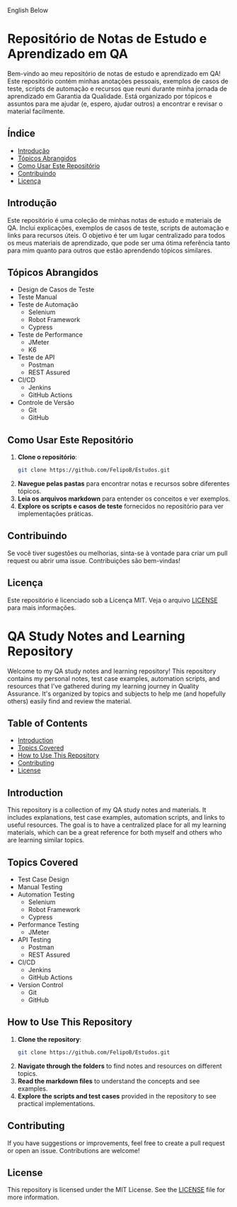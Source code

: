 English Below

# Repositório de Notas de Estudo e Aprendizado em QA

Bem-vindo ao meu repositório de notas de estudo e aprendizado em QA! Este repositório contém minhas anotações pessoais, 
exemplos de casos de teste, scripts de automação e recursos que reuni durante minha jornada de aprendizado em Garantia da Qualidade.
Está organizado por tópicos e assuntos para me ajudar (e, espero, ajudar outros) a encontrar e revisar o material facilmente.

## Índice

- [Introdução](#introdução)
- [Tópicos Abrangidos](#tópicos-abrangidos)
- [Como Usar Este Repositório](#como-usar-este-repositório)
- [Contribuindo](#contribuindo)
- [Licença](#licença)

## Introdução

Este repositório é uma coleção de minhas notas de estudo e materiais de QA. 
Inclui explicações, exemplos de casos de teste, scripts de automação e links para recursos úteis.
O objetivo é ter um lugar centralizado para todos os meus materiais de aprendizado, que pode ser uma ótima referência tanto para mim 
quanto para outros que estão aprendendo tópicos similares.

## Tópicos Abrangidos

- Design de Casos de Teste
- Teste Manual
- Teste de Automação
  - Selenium
  - Robot Framework
  - Cypress
- Teste de Performance
  - JMeter
  - K6
- Teste de API
  - Postman
  - REST Assured
- CI/CD
  - Jenkins
  - GitHub Actions
- Controle de Versão
  - Git
  - GitHub

## Como Usar Este Repositório

1. **Clone o repositório**:
    ```sh
    git clone https://github.com/FelipoB/Estudos.git
    ```
2. **Navegue pelas pastas** para encontrar notas e recursos sobre diferentes tópicos.
3. **Leia os arquivos markdown** para entender os conceitos e ver exemplos.
4. **Explore os scripts e casos de teste** fornecidos no repositório para ver implementações práticas.

## Contribuindo

Se você tiver sugestões ou melhorias, sinta-se à vontade para criar um pull request ou abrir uma issue. Contribuições são bem-vindas!

## Licença

Este repositório é licenciado sob a Licença MIT. Veja o arquivo [LICENSE](LICENSE) para mais informações.



# QA Study Notes and Learning Repository

Welcome to my QA study notes and learning repository! This repository contains my personal notes, test case examples, automation scripts, and resources 
that I've gathered during my learning journey in Quality Assurance. 
It's organized by topics and subjects to help me (and hopefully others) easily find and review the material.

## Table of Contents

- [Introduction](#introduction)
- [Topics Covered](#topics-covered)
- [How to Use This Repository](#how-to-use-this-repository)
- [Contributing](#contributing)
- [License](#license)

## Introduction

This repository is a collection of my QA study notes and materials.
It includes explanations, test case examples, automation scripts, and links to useful resources. 
The goal is to have a centralized place for all my learning materials, which can be a great reference for both myself and others who are learning similar topics.

## Topics Covered

- Test Case Design
- Manual Testing
- Automation Testing
  - Selenium
  - Robot Framework
  - Cypress
- Performance Testing
  - JMeter
- API Testing
  - Postman
  - REST Assured
- CI/CD
  - Jenkins
  - GitHub Actions
- Version Control
  - Git
  - GitHub

## How to Use This Repository

1. **Clone the repository**: 
    ```sh
    git clone https://github.com/FelipoB/Estudos.git
    ```
2. **Navigate through the folders** to find notes and resources on different topics.
3. **Read the markdown files** to understand the concepts and see examples.
4. **Explore the scripts and test cases** provided in the repository to see practical implementations.

## Contributing

If you have suggestions or improvements, feel free to create a pull request or open an issue. Contributions are welcome!

## License

This repository is licensed under the MIT License. See the [LICENSE](LICENSE) file for more information.
